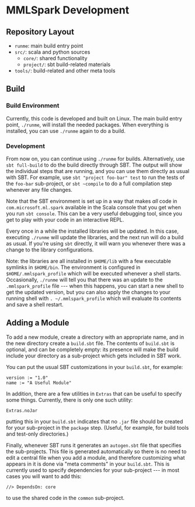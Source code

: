 # MMLSpark Development

## Repository Layout

* `runme`:    main build entry point
* `src/`:     scala and python sources
  - `core/`:  shared functionality
  - `project/`: sbt build-related materials
* `tools/`:   build-related and other meta tools


## Build

### Build Environment

Currently, this code is developed and built on Linux.  The main build entry
point, `./runme`, will install the needed packages.  When everything is
installed, you can use `./runme` again to do a build.


### Development

From now on, you can continue using `./runme` for builds.  Alternatively, use
`sbt full-build` to do the build directly through SBT.  The output will show
the individual steps that are running, and you can use them directly as usual
with SBT.  For example, use `sbt "project foo-bar" test` to run the tests of
the `foo-bar` sub-project, or `sbt ~compile` to do a full compilation step
whenever any file changes.

Note that the SBT environment is set up in a way that makes *all* code in
`com.microsoft.ml.spark` available in the Scala console that you get when you
run `sbt console`.  This can be a very useful debugging tool, since you get to
play with your code in an interactive REPL.

Every once in a while the installed libraries will be updated.  In this case,
executing `./runme` will update the libraries, and the next run will do a build
as usual.  If you're using `sbt` directly, it will warn you whenever there was
a change to the library configurations.

Note: the libraries are all installed in `$HOME/lib` with a few
executable symlinks in `$HOME/bin`.  The environment is configured in
`$HOME/.mmlspark_profile` which will be executed whenever a shell starts.
Occasionally, `./runme` will tell you that there was an update to the
`.mmlspark_profile` file --- when this happens, you can start a new shell
to get the updated version, but you can also apply the changes to your
running shell with `. ~/.mmlspark_profile` which will evaluate its
contents and save a shell restart.


## Adding a Module

To add a new module, create a directory with an appropriate name, and in the
new directory create a `build.sbt` file.  The contents of `build.sbt` is
optional, and can be completely empty: its presence will make the build include
your directory as a sub-project which gets included in SBT work.

You can put the usual SBT customizations in your `build.sbt`, for example:

    version := "1.0"
    name := "A Useful Module"

In addition, there are a few utilities in `Extras` that can be useful to
specify some things.  Currently, there is only one such utility:

    Extras.noJar

putting this in your `build.sbt` indicates that no `.jar` file should be
created for your sub-project in the `package` step.  (Useful, for example, for
build tools and test-only directories.)

Finally, whenever SBT runs it generates an `autogen.sbt` file that specifies
the sub-projects.  This file is generated automatically so there is no need to
edit a central file when you add a module, and therefore customizing what
appears in it is done via "meta comments" in your `build.sbt`.  This is
currently used to specify dependencies for your sub-project --- in most cases
you will want to add this:

    //> DependsOn: core

to use the shared code in the `common` sub-project.
